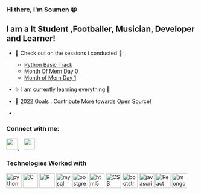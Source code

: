 ### Hi there, I'm Soumen 😀

## I am a It Student ,Footballer, Musician, Developer and Learner! 


- 🎉 Check out on the sessions i conducted 🎉:
     - [Python Basic Track ](https://youtu.be/LPxRDsN_6Ts?t=7894)
     - [Month Of Mern  Day 0](https://youtu.be/VVMAMCRFHTA?t=3976)
     - [Month of Mern Day 1](https://youtu.be/2KzZYDhAgs4?t=5145)  
 
- ✨ I am currently learning everything 🤣
- 🥅 2022 Goals : Contribute More towards Open Source!
- 
### Connect with me:

<a href="https://www.linkedin.com/in/soumen-samanta-91866b1b3">
<img height="30" src="https://img.shields.io/badge/linkedin-blue.svg?&style=for-the-badge&logo=linkedin&logoColor=white"/>
</a>&nbsp;&nbsp;
<a href="https://www.instagram.com/_soumen_24._/"><img height="30" src="https://img.shields.io/badge/instagram-C13584.svg?&style=for-the-badge&logo=instagram&logoColor=white"></a>

<br>

### Technologies Worked with

<p align="left">
  <img src="https://www.vectorlogo.zone/logos/python/python-icon.svg" alt="python" width="40" height="40" title="Python3"/>
  <img src="https://cdn.iconscout.com/icon/free/png-512/c-programming-569564.png" alt="C" width="40" height="40" title="C"/>
    <img src="https://www.vectorlogo.zone/logos/r-project/r-project-icon.svg" alt="R" width="40" height="40" title="R"/>
  <img src="https://www.vectorlogo.zone/logos/mysql/mysql-icon.svg" alt="mysql" width="40" height="40" title="MySQL"/>  
  <img src="https://www.vectorlogo.zone/logos/postgresql/postgresql-icon.svg" alt="postgresql" width="40" height="40" title="PostgreSQL"/>
 
  <img src="https://www.vectorlogo.zone/logos/w3_html5/w3_html5-icon.svg" alt="html5" width="40" height="40" title="HTML5" />
  <img src="https://www.pngitem.com/pimgs/m/198-1985012_transparent-css3-logo-png-css-logo-transparent-background.png" alt="CSS" width="40" height="40" title="CSS3" />
  <img src="https://www.vectorlogo.zone/logos/getbootstrap/getbootstrap-icon.svg" alt="bootstrap" width="40" height="40" title="Bootstrap"/>
  <img src="https://www.vectorlogo.zone/logos/javascript/javascript-icon.svg" alt="javascript" width="40" height="40" title="Javascript" />

 <img src="https://www.vectorlogo.zone/logos/reactjs/reactjs-icon.svg" alt="React" width="40" height="40" title="React JS"/>
 <img src="https://www.vectorlogo.zone/logos/mongodb/mongodb-icon.svg" alt="mongodb" width="40" height="40" title="MongoDB"/>
 

</p>

